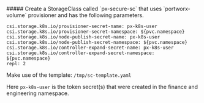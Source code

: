 </br>
##### Create a StorageClass called `px-secure-sc` that uses `portworx-volume` provisioner and has the following parameters.

    csi.storage.k8s.io/provisioner-secret-name: px-k8s-user
    csi.storage.k8s.io/provisioner-secret-namespace: ${pvc.namespace}
    csi.storage.k8s.io/node-publish-secret-name: px-k8s-user
    csi.storage.k8s.io/node-publish-secret-namespace: ${pvc.namespace}
    csi.storage.k8s.io/controller-expand-secret-name: px-k8s-user
    csi.storage.k8s.io/controller-expand-secret-namespace: ${pvc.namespace}
    repl: 2


Make use of the template: `/tmp/sc-template.yaml`


Here `px-k8s-user` is the token secret(s) that were created in the finance and engineering namespace.
